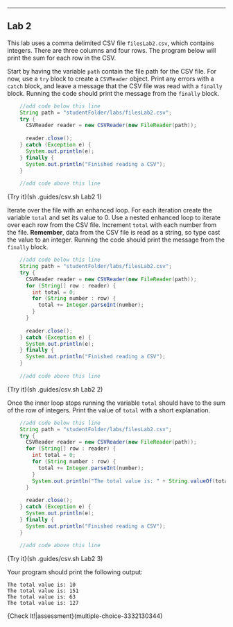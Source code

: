 ----------

## Lab 2

This lab uses a comma delimited CSV file `filesLab2.csv`, which contains integers. There are three columns and four rows. The program below will print the sum for each row in the CSV.

Start by having the variable `path` contain the file path for the CSV file. For now, use a `try` block to create a `CSVReader` object. Print any errors with a `catch` block, and leave a message that the CSV file was read with a `finally` block. Running the code should print the message from the `finally` block.

```java
    //add code below this line
    String path = "studentFolder/labs/filesLab2.csv";
    try {
      CSVReader reader = new CSVReader(new FileReader(path));
      
      reader.close();
    } catch (Exception e) {
      System.out.println(e);
    } finally {
      System.out.println("Finished reading a CSV");
    }
    
    //add code above this line 
```

{Try it}(sh .guides/csv.sh Lab2 1)

Iterate over the file with an enhanced loop. For each iteration create the variable `total` and set its value to 0. Use a nested enhanced loop to iterate over each row from the CSV file. Increment `total` with each number from the file. **Remember**, data from the CSV file is read as a string, so type cast the value to an integer. Running the code should print the message from the `finally` block.

```java
    //add code below this line
    String path = "studentFolder/labs/filesLab2.csv";
    try {
      CSVReader reader = new CSVReader(new FileReader(path));
      for (String[] row : reader) {
        int total = 0;
        for (String number : row) {
          total += Integer.parseInt(number);
        }
      }
      
      reader.close();
    } catch (Exception e) {
      System.out.println(e);
    } finally {
      System.out.println("Finished reading a CSV");
    }
    
    //add code above this line 
```

{Try it}(sh .guides/csv.sh Lab2 2)

Once the inner loop stops running the variable `total` should have to the sum of the row of integers. Print the value of `total` with a short explanation.

```java
    //add code below this line
    String path = "studentFolder/labs/filesLab2.csv";
    try {
      CSVReader reader = new CSVReader(new FileReader(path));
      for (String[] row : reader) {
        int total = 0;
        for (String number : row) {
          total += Integer.parseInt(number);
        }
        System.out.println("The total value is: " + String.valueOf(total));
      }
      
      reader.close();
    } catch (Exception e) {
      System.out.println(e);
    } finally {
      System.out.println("Finished reading a CSV");
    }
    
    //add code above this line 
```

{Try it}(sh .guides/csv.sh Lab2 3)

Your program should print the following output:

```text
The total value is: 10
The total value is: 151
The total value is: 63
The total value is: 127
```

{Check It!|assessment}(multiple-choice-3332130344)
